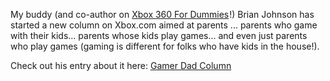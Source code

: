 My buddy (and co-author on [Xbox 360 For Dummies](http://www.amazon.com/gp/product/0471771805?ie=UTF8&tag=duncanmackenz-20&linkCode=as2&camp=1789&creative=9325&creativeASIN=0471771805)<img style="margin: 0px; border-top-style: none! important; border-right-style: none! important; border-left-style: none! important; border-bottom-style: none! important" height="1" alt="" src="http://www.assoc-amazon.com/e/ir?t=duncanmackenz-20&l=as2&o=1&a=0471771805" width="1" border="0" />!) Brian Johnson has started a new column on Xbox.com aimed at parents ... parents who game with their kids... parents whose kids play games... and even just parents who play games (gaming is different for folks who have kids in the house!). 

Check out his entry about it here: <a title="Gamer Dad Column" href="http://brianjo.spaces.live.com/blog/cns!57C723EC58B8F3A3!1816.entry" target="_blank">Gamer Dad Column</a>
